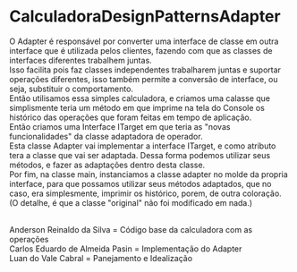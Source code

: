 # CalculadoraDesignPatternsAdapter

O Adapter é responsável por converter uma interface de classe em outra interface que é utilizada pelos clientes, fazendo com que as classes de interfaces diferentes trabalhem juntas.
<br>
Isso facilita pois faz classes independentes trabalharem juntas e suportar operações diferentes, isso também permite a conversão de interface, ou seja, substituir o comportamento.
<br>
Então utilisamos essa simples calculadora, e criamos uma calasse que simplismente teria um método em que imprime na tela do Console os histórico das operações que foram feitas em tempo de aplicação.
<br>
Então criamos uma Interface ITarget em que teria as "novas funcionalidades" da classe adaptadora de operador.
<br>
Esta classe Adapter vai implementar a interface ITarget, e como atributo tera a classe que vai ser adaptada. Dessa forma podemos utilizar seus métodos, e fazer as adaptações dentro desta classe.
<br> 
Por fim, na classe main, instanciamos a classe adapter no molde da propria interface, para que possamos utilizar seus métodos adaptados, que no caso, era simplesmente, imprimir os histórico, porem, de outra coloração. (O detalhe, é que a classe "original" não foi modificado em nada.)

<br>
Anderson Reinaldo da Silva = Código base da calculadora com as operações
<br>
Carlos Eduardo de Almeida Pasin = Implementação do Adapter 
<br>
Luan do Vale Cabral = Panejamento e Idealização

